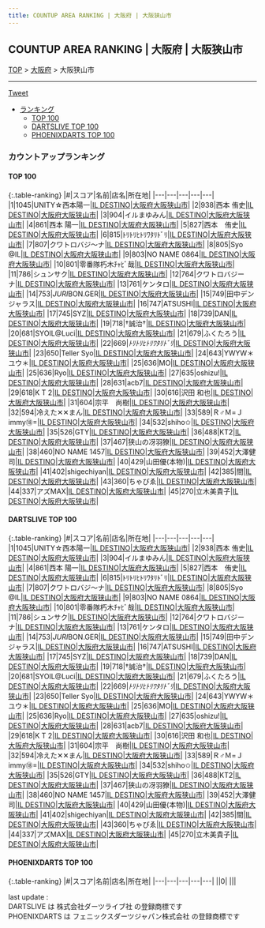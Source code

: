 ```yaml
---
title: COUNTUP AREA RANKING | 大阪府 | 大阪狭山市
---
```

## COUNTUP AREA RANKING | 大阪府 | 大阪狭山市

[TOP](/darts/rank/) > [大阪府](/darts/rank/大阪府/) > 大阪狭山市

___

<a href="https://twitter.com/share?ref_src=twsrc%5Etfw" data-text="COUNTUP AREA RANKING | 大阪府大阪狭山市" class="twitter-share-button" data-hashtags="DARTSLIVE,PHOENIXDARTS,darts,ダーツ" data-show-count="false">Tweet</a>

* [ランキング](#カウントアップランキング)
    * [TOP 100](#top-100)
    * [DARTSLIVE TOP 100](#dartslive-top-100)
    * [PHOENIXDARTS TOP 100](#phoenixdarts-top-100)

### カウントアップランキング

#### TOP 100



{:.table-ranking}
|#|スコア|名前|店名|所在地|
|---|---|---|---|---|
|1|1045|<span class="rank-name-dl">UNITY☆西本陽一</span>|<a href="https://search.dartslive.com/jp/shop/71bbcc684cadb9e00d9b047a20a7ba1e">IL DESTINO</a>|<a href="/darts/rank/大阪府/大阪狭山市">大阪府大阪狭山市</a>|
|2|938|<span class="rank-name-dl">西本 侑史</span>|<a href="https://search.dartslive.com/jp/shop/71bbcc684cadb9e00d9b047a20a7ba1e">IL DESTINO</a>|<a href="/darts/rank/大阪府/大阪狭山市">大阪府大阪狭山市</a>|
|3|904|<span class="rank-name-dl">イルまゆみん</span>|<a href="https://search.dartslive.com/jp/shop/71bbcc684cadb9e00d9b047a20a7ba1e">IL DESTINO</a>|<a href="/darts/rank/大阪府/大阪狭山市">大阪府大阪狭山市</a>|
|4|861|<span class="rank-name-dl">西本 陽一</span>|<a href="https://search.dartslive.com/jp/shop/71bbcc684cadb9e00d9b047a20a7ba1e">IL DESTINO</a>|<a href="/darts/rank/大阪府/大阪狭山市">大阪府大阪狭山市</a>|
|5|827|<span class="rank-name-dl">西本　侑史</span>|<a href="https://search.dartslive.com/jp/shop/71bbcc684cadb9e00d9b047a20a7ba1e">IL DESTINO</a>|<a href="/darts/rank/大阪府/大阪狭山市">大阪府大阪狭山市</a>|
|6|815|<span class="rank-name-dl">ﾄﾘﾄﾘﾋﾄﾘﾜﾀﾘﾄﾞﾘ</span>|<a href="https://search.dartslive.com/jp/shop/71bbcc684cadb9e00d9b047a20a7ba1e">IL DESTINO</a>|<a href="/darts/rank/大阪府/大阪狭山市">大阪府大阪狭山市</a>|
|7|807|<span class="rank-name-dl">クワトロバジ～ナ</span>|<a href="https://search.dartslive.com/jp/shop/71bbcc684cadb9e00d9b047a20a7ba1e">IL DESTINO</a>|<a href="/darts/rank/大阪府/大阪狭山市">大阪府大阪狭山市</a>|
|8|805|<span class="rank-name-dl">Syo @IL</span>|<a href="https://search.dartslive.com/jp/shop/71bbcc684cadb9e00d9b047a20a7ba1e">IL DESTINO</a>|<a href="/darts/rank/大阪府/大阪狭山市">大阪府大阪狭山市</a>|
|9|803|<span class="rank-name-dl">NO NAME 0864</span>|<a href="https://search.dartslive.com/jp/shop/71bbcc684cadb9e00d9b047a20a7ba1e">IL DESTINO</a>|<a href="/darts/rank/大阪府/大阪狭山市">大阪府大阪狭山市</a>|
|10|801|<span class="rank-name-dl">零番隊朽木ﾁｬﾋﾞ哉</span>|<a href="https://search.dartslive.com/jp/shop/71bbcc684cadb9e00d9b047a20a7ba1e">IL DESTINO</a>|<a href="/darts/rank/大阪府/大阪狭山市">大阪府大阪狭山市</a>|
|11|786|<span class="rank-name-dl">シュンサク</span>|<a href="https://search.dartslive.com/jp/shop/71bbcc684cadb9e00d9b047a20a7ba1e">IL DESTINO</a>|<a href="/darts/rank/大阪府/大阪狭山市">大阪府大阪狭山市</a>|
|12|764|<span class="rank-name-dl">クワトロバジーナ</span>|<a href="https://search.dartslive.com/jp/shop/71bbcc684cadb9e00d9b047a20a7ba1e">IL DESTINO</a>|<a href="/darts/rank/大阪府/大阪狭山市">大阪府大阪狭山市</a>|
|13|761|<span class="rank-name-dl">ケンタロ</span>|<a href="https://search.dartslive.com/jp/shop/71bbcc684cadb9e00d9b047a20a7ba1e">IL DESTINO</a>|<a href="/darts/rank/大阪府/大阪狭山市">大阪府大阪狭山市</a>|
|14|753|<span class="rank-name-dl">*JURI*BON.GER</span>|<a href="https://search.dartslive.com/jp/shop/71bbcc684cadb9e00d9b047a20a7ba1e">IL DESTINO</a>|<a href="/darts/rank/大阪府/大阪狭山市">大阪府大阪狭山市</a>|
|15|749|<span class="rank-name-dl">田中デンジャラス</span>|<a href="https://search.dartslive.com/jp/shop/71bbcc684cadb9e00d9b047a20a7ba1e">IL DESTINO</a>|<a href="/darts/rank/大阪府/大阪狭山市">大阪府大阪狭山市</a>|
|16|747|<span class="rank-name-dl">ATSUSHI</span>|<a href="https://search.dartslive.com/jp/shop/71bbcc684cadb9e00d9b047a20a7ba1e">IL DESTINO</a>|<a href="/darts/rank/大阪府/大阪狭山市">大阪府大阪狭山市</a>|
|17|745|<span class="rank-name-dl">SYZ</span>|<a href="https://search.dartslive.com/jp/shop/71bbcc684cadb9e00d9b047a20a7ba1e">IL DESTINO</a>|<a href="/darts/rank/大阪府/大阪狭山市">大阪府大阪狭山市</a>|
|18|739|<span class="rank-name-dl">DAN</span>|<a href="https://search.dartslive.com/jp/shop/71bbcc684cadb9e00d9b047a20a7ba1e">IL DESTINO</a>|<a href="/darts/rank/大阪府/大阪狭山市">大阪府大阪狭山市</a>|
|19|718|<span class="rank-name-dl">†誠治†</span>|<a href="https://search.dartslive.com/jp/shop/71bbcc684cadb9e00d9b047a20a7ba1e">IL DESTINO</a>|<a href="/darts/rank/大阪府/大阪狭山市">大阪府大阪狭山市</a>|
|20|681|<span class="rank-name-dl">SYOIL@Luci</span>|<a href="https://search.dartslive.com/jp/shop/71bbcc684cadb9e00d9b047a20a7ba1e">IL DESTINO</a>|<a href="/darts/rank/大阪府/大阪狭山市">大阪府大阪狭山市</a>|
|21|679|<span class="rank-name-dl">ふくたろう</span>|<a href="https://search.dartslive.com/jp/shop/71bbcc684cadb9e00d9b047a20a7ba1e">IL DESTINO</a>|<a href="/darts/rank/大阪府/大阪狭山市">大阪府大阪狭山市</a>|
|22|669|<span class="rank-name-dl">*ﾄﾘﾄﾘﾋﾄﾘﾜﾀﾘﾄﾞﾘ*</span>|<a href="https://search.dartslive.com/jp/shop/71bbcc684cadb9e00d9b047a20a7ba1e">IL DESTINO</a>|<a href="/darts/rank/大阪府/大阪狭山市">大阪府大阪狭山市</a>|
|23|650|<span class="rank-name-dl">Teller Syo</span>|<a href="https://search.dartslive.com/jp/shop/71bbcc684cadb9e00d9b047a20a7ba1e">IL DESTINO</a>|<a href="/darts/rank/大阪府/大阪狭山市">大阪府大阪狭山市</a>|
|24|643|<span class="rank-name-dl">YWYW＊ユウ＊</span>|<a href="https://search.dartslive.com/jp/shop/71bbcc684cadb9e00d9b047a20a7ba1e">IL DESTINO</a>|<a href="/darts/rank/大阪府/大阪狭山市">大阪府大阪狭山市</a>|
|25|636|<span class="rank-name-dl">MO</span>|<a href="https://search.dartslive.com/jp/shop/71bbcc684cadb9e00d9b047a20a7ba1e">IL DESTINO</a>|<a href="/darts/rank/大阪府/大阪狭山市">大阪府大阪狭山市</a>|
|25|636|<span class="rank-name-dl">Ryo</span>|<a href="https://search.dartslive.com/jp/shop/71bbcc684cadb9e00d9b047a20a7ba1e">IL DESTINO</a>|<a href="/darts/rank/大阪府/大阪狭山市">大阪府大阪狭山市</a>|
|27|635|<span class="rank-name-dl">oshizu!</span>|<a href="https://search.dartslive.com/jp/shop/71bbcc684cadb9e00d9b047a20a7ba1e">IL DESTINO</a>|<a href="/darts/rank/大阪府/大阪狭山市">大阪府大阪狭山市</a>|
|28|631|<span class="rank-name-dl">acb7</span>|<a href="https://search.dartslive.com/jp/shop/71bbcc684cadb9e00d9b047a20a7ba1e">IL DESTINO</a>|<a href="/darts/rank/大阪府/大阪狭山市">大阪府大阪狭山市</a>|
|29|618|<span class="rank-name-dl">K T 2</span>|<a href="https://search.dartslive.com/jp/shop/71bbcc684cadb9e00d9b047a20a7ba1e">IL DESTINO</a>|<a href="/darts/rank/大阪府/大阪狭山市">大阪府大阪狭山市</a>|
|30|616|<span class="rank-name-dl">沢田 和也</span>|<a href="https://search.dartslive.com/jp/shop/71bbcc684cadb9e00d9b047a20a7ba1e">IL DESTINO</a>|<a href="/darts/rank/大阪府/大阪狭山市">大阪府大阪狭山市</a>|
|31|604|<span class="rank-name-dl">宗平　尚樹</span>|<a href="https://search.dartslive.com/jp/shop/71bbcc684cadb9e00d9b047a20a7ba1e">IL DESTINO</a>|<a href="/darts/rank/大阪府/大阪狭山市">大阪府大阪狭山市</a>|
|32|594|<span class="rank-name-dl">冷えた✕✕まん</span>|<a href="https://search.dartslive.com/jp/shop/71bbcc684cadb9e00d9b047a20a7ba1e">IL DESTINO</a>|<a href="/darts/rank/大阪府/大阪狭山市">大阪府大阪狭山市</a>|
|33|589|<span class="rank-name-dl">Ｒ♂Ｍ=Ｊimmy⑱=</span>|<a href="https://search.dartslive.com/jp/shop/71bbcc684cadb9e00d9b047a20a7ba1e">IL DESTINO</a>|<a href="/darts/rank/大阪府/大阪狭山市">大阪府大阪狭山市</a>|
|34|532|<span class="rank-name-dl">shiho✩</span>|<a href="https://search.dartslive.com/jp/shop/71bbcc684cadb9e00d9b047a20a7ba1e">IL DESTINO</a>|<a href="/darts/rank/大阪府/大阪狭山市">大阪府大阪狭山市</a>|
|35|526|<span class="rank-name-dl">GTY</span>|<a href="https://search.dartslive.com/jp/shop/71bbcc684cadb9e00d9b047a20a7ba1e">IL DESTINO</a>|<a href="/darts/rank/大阪府/大阪狭山市">大阪府大阪狭山市</a>|
|36|488|<span class="rank-name-dl">KT2</span>|<a href="https://search.dartslive.com/jp/shop/71bbcc684cadb9e00d9b047a20a7ba1e">IL DESTINO</a>|<a href="/darts/rank/大阪府/大阪狭山市">大阪府大阪狭山市</a>|
|37|467|<span class="rank-name-dl">狭山の冴羽獠</span>|<a href="https://search.dartslive.com/jp/shop/71bbcc684cadb9e00d9b047a20a7ba1e">IL DESTINO</a>|<a href="/darts/rank/大阪府/大阪狭山市">大阪府大阪狭山市</a>|
|38|460|<span class="rank-name-dl">NO NAME 1457</span>|<a href="https://search.dartslive.com/jp/shop/71bbcc684cadb9e00d9b047a20a7ba1e">IL DESTINO</a>|<a href="/darts/rank/大阪府/大阪狭山市">大阪府大阪狭山市</a>|
|39|452|<span class="rank-name-dl">大澤健司</span>|<a href="https://search.dartslive.com/jp/shop/71bbcc684cadb9e00d9b047a20a7ba1e">IL DESTINO</a>|<a href="/darts/rank/大阪府/大阪狭山市">大阪府大阪狭山市</a>|
|40|429|<span class="rank-name-dl">山田優(本物)</span>|<a href="https://search.dartslive.com/jp/shop/71bbcc684cadb9e00d9b047a20a7ba1e">IL DESTINO</a>|<a href="/darts/rank/大阪府/大阪狭山市">大阪府大阪狭山市</a>|
|41|402|<span class="rank-name-dl">shigechiyan</span>|<a href="https://search.dartslive.com/jp/shop/71bbcc684cadb9e00d9b047a20a7ba1e">IL DESTINO</a>|<a href="/darts/rank/大阪府/大阪狭山市">大阪府大阪狭山市</a>|
|42|385|<span class="rank-name-dl">間</span>|<a href="https://search.dartslive.com/jp/shop/71bbcc684cadb9e00d9b047a20a7ba1e">IL DESTINO</a>|<a href="/darts/rank/大阪府/大阪狭山市">大阪府大阪狭山市</a>|
|43|360|<span class="rank-name-dl">ちゃびゑ</span>|<a href="https://search.dartslive.com/jp/shop/71bbcc684cadb9e00d9b047a20a7ba1e">IL DESTINO</a>|<a href="/darts/rank/大阪府/大阪狭山市">大阪府大阪狭山市</a>|
|44|337|<span class="rank-name-dl">アズMAX</span>|<a href="https://search.dartslive.com/jp/shop/71bbcc684cadb9e00d9b047a20a7ba1e">IL DESTINO</a>|<a href="/darts/rank/大阪府/大阪狭山市">大阪府大阪狭山市</a>|
|45|270|<span class="rank-name-dl">立木美貴子</span>|<a href="https://search.dartslive.com/jp/shop/71bbcc684cadb9e00d9b047a20a7ba1e">IL DESTINO</a>|<a href="/darts/rank/大阪府/大阪狭山市">大阪府大阪狭山市</a>|


#### DARTSLIVE TOP 100



{:.table-ranking}
|#|スコア|名前|店名|所在地|
|---|---|---|---|---|
|1|1045|<span class="rank-name-dl">UNITY☆西本陽一</span>|<a href="https://search.dartslive.com/jp/shop/71bbcc684cadb9e00d9b047a20a7ba1e">IL DESTINO</a>|<a href="/darts/rank/大阪府/大阪狭山市">大阪府大阪狭山市</a>|
|2|938|<span class="rank-name-dl">西本 侑史</span>|<a href="https://search.dartslive.com/jp/shop/71bbcc684cadb9e00d9b047a20a7ba1e">IL DESTINO</a>|<a href="/darts/rank/大阪府/大阪狭山市">大阪府大阪狭山市</a>|
|3|904|<span class="rank-name-dl">イルまゆみん</span>|<a href="https://search.dartslive.com/jp/shop/71bbcc684cadb9e00d9b047a20a7ba1e">IL DESTINO</a>|<a href="/darts/rank/大阪府/大阪狭山市">大阪府大阪狭山市</a>|
|4|861|<span class="rank-name-dl">西本 陽一</span>|<a href="https://search.dartslive.com/jp/shop/71bbcc684cadb9e00d9b047a20a7ba1e">IL DESTINO</a>|<a href="/darts/rank/大阪府/大阪狭山市">大阪府大阪狭山市</a>|
|5|827|<span class="rank-name-dl">西本　侑史</span>|<a href="https://search.dartslive.com/jp/shop/71bbcc684cadb9e00d9b047a20a7ba1e">IL DESTINO</a>|<a href="/darts/rank/大阪府/大阪狭山市">大阪府大阪狭山市</a>|
|6|815|<span class="rank-name-dl">ﾄﾘﾄﾘﾋﾄﾘﾜﾀﾘﾄﾞﾘ</span>|<a href="https://search.dartslive.com/jp/shop/71bbcc684cadb9e00d9b047a20a7ba1e">IL DESTINO</a>|<a href="/darts/rank/大阪府/大阪狭山市">大阪府大阪狭山市</a>|
|7|807|<span class="rank-name-dl">クワトロバジ～ナ</span>|<a href="https://search.dartslive.com/jp/shop/71bbcc684cadb9e00d9b047a20a7ba1e">IL DESTINO</a>|<a href="/darts/rank/大阪府/大阪狭山市">大阪府大阪狭山市</a>|
|8|805|<span class="rank-name-dl">Syo @IL</span>|<a href="https://search.dartslive.com/jp/shop/71bbcc684cadb9e00d9b047a20a7ba1e">IL DESTINO</a>|<a href="/darts/rank/大阪府/大阪狭山市">大阪府大阪狭山市</a>|
|9|803|<span class="rank-name-dl">NO NAME 0864</span>|<a href="https://search.dartslive.com/jp/shop/71bbcc684cadb9e00d9b047a20a7ba1e">IL DESTINO</a>|<a href="/darts/rank/大阪府/大阪狭山市">大阪府大阪狭山市</a>|
|10|801|<span class="rank-name-dl">零番隊朽木ﾁｬﾋﾞ哉</span>|<a href="https://search.dartslive.com/jp/shop/71bbcc684cadb9e00d9b047a20a7ba1e">IL DESTINO</a>|<a href="/darts/rank/大阪府/大阪狭山市">大阪府大阪狭山市</a>|
|11|786|<span class="rank-name-dl">シュンサク</span>|<a href="https://search.dartslive.com/jp/shop/71bbcc684cadb9e00d9b047a20a7ba1e">IL DESTINO</a>|<a href="/darts/rank/大阪府/大阪狭山市">大阪府大阪狭山市</a>|
|12|764|<span class="rank-name-dl">クワトロバジーナ</span>|<a href="https://search.dartslive.com/jp/shop/71bbcc684cadb9e00d9b047a20a7ba1e">IL DESTINO</a>|<a href="/darts/rank/大阪府/大阪狭山市">大阪府大阪狭山市</a>|
|13|761|<span class="rank-name-dl">ケンタロ</span>|<a href="https://search.dartslive.com/jp/shop/71bbcc684cadb9e00d9b047a20a7ba1e">IL DESTINO</a>|<a href="/darts/rank/大阪府/大阪狭山市">大阪府大阪狭山市</a>|
|14|753|<span class="rank-name-dl">*JURI*BON.GER</span>|<a href="https://search.dartslive.com/jp/shop/71bbcc684cadb9e00d9b047a20a7ba1e">IL DESTINO</a>|<a href="/darts/rank/大阪府/大阪狭山市">大阪府大阪狭山市</a>|
|15|749|<span class="rank-name-dl">田中デンジャラス</span>|<a href="https://search.dartslive.com/jp/shop/71bbcc684cadb9e00d9b047a20a7ba1e">IL DESTINO</a>|<a href="/darts/rank/大阪府/大阪狭山市">大阪府大阪狭山市</a>|
|16|747|<span class="rank-name-dl">ATSUSHI</span>|<a href="https://search.dartslive.com/jp/shop/71bbcc684cadb9e00d9b047a20a7ba1e">IL DESTINO</a>|<a href="/darts/rank/大阪府/大阪狭山市">大阪府大阪狭山市</a>|
|17|745|<span class="rank-name-dl">SYZ</span>|<a href="https://search.dartslive.com/jp/shop/71bbcc684cadb9e00d9b047a20a7ba1e">IL DESTINO</a>|<a href="/darts/rank/大阪府/大阪狭山市">大阪府大阪狭山市</a>|
|18|739|<span class="rank-name-dl">DAN</span>|<a href="https://search.dartslive.com/jp/shop/71bbcc684cadb9e00d9b047a20a7ba1e">IL DESTINO</a>|<a href="/darts/rank/大阪府/大阪狭山市">大阪府大阪狭山市</a>|
|19|718|<span class="rank-name-dl">†誠治†</span>|<a href="https://search.dartslive.com/jp/shop/71bbcc684cadb9e00d9b047a20a7ba1e">IL DESTINO</a>|<a href="/darts/rank/大阪府/大阪狭山市">大阪府大阪狭山市</a>|
|20|681|<span class="rank-name-dl">SYOIL@Luci</span>|<a href="https://search.dartslive.com/jp/shop/71bbcc684cadb9e00d9b047a20a7ba1e">IL DESTINO</a>|<a href="/darts/rank/大阪府/大阪狭山市">大阪府大阪狭山市</a>|
|21|679|<span class="rank-name-dl">ふくたろう</span>|<a href="https://search.dartslive.com/jp/shop/71bbcc684cadb9e00d9b047a20a7ba1e">IL DESTINO</a>|<a href="/darts/rank/大阪府/大阪狭山市">大阪府大阪狭山市</a>|
|22|669|<span class="rank-name-dl">*ﾄﾘﾄﾘﾋﾄﾘﾜﾀﾘﾄﾞﾘ*</span>|<a href="https://search.dartslive.com/jp/shop/71bbcc684cadb9e00d9b047a20a7ba1e">IL DESTINO</a>|<a href="/darts/rank/大阪府/大阪狭山市">大阪府大阪狭山市</a>|
|23|650|<span class="rank-name-dl">Teller Syo</span>|<a href="https://search.dartslive.com/jp/shop/71bbcc684cadb9e00d9b047a20a7ba1e">IL DESTINO</a>|<a href="/darts/rank/大阪府/大阪狭山市">大阪府大阪狭山市</a>|
|24|643|<span class="rank-name-dl">YWYW＊ユウ＊</span>|<a href="https://search.dartslive.com/jp/shop/71bbcc684cadb9e00d9b047a20a7ba1e">IL DESTINO</a>|<a href="/darts/rank/大阪府/大阪狭山市">大阪府大阪狭山市</a>|
|25|636|<span class="rank-name-dl">MO</span>|<a href="https://search.dartslive.com/jp/shop/71bbcc684cadb9e00d9b047a20a7ba1e">IL DESTINO</a>|<a href="/darts/rank/大阪府/大阪狭山市">大阪府大阪狭山市</a>|
|25|636|<span class="rank-name-dl">Ryo</span>|<a href="https://search.dartslive.com/jp/shop/71bbcc684cadb9e00d9b047a20a7ba1e">IL DESTINO</a>|<a href="/darts/rank/大阪府/大阪狭山市">大阪府大阪狭山市</a>|
|27|635|<span class="rank-name-dl">oshizu!</span>|<a href="https://search.dartslive.com/jp/shop/71bbcc684cadb9e00d9b047a20a7ba1e">IL DESTINO</a>|<a href="/darts/rank/大阪府/大阪狭山市">大阪府大阪狭山市</a>|
|28|631|<span class="rank-name-dl">acb7</span>|<a href="https://search.dartslive.com/jp/shop/71bbcc684cadb9e00d9b047a20a7ba1e">IL DESTINO</a>|<a href="/darts/rank/大阪府/大阪狭山市">大阪府大阪狭山市</a>|
|29|618|<span class="rank-name-dl">K T 2</span>|<a href="https://search.dartslive.com/jp/shop/71bbcc684cadb9e00d9b047a20a7ba1e">IL DESTINO</a>|<a href="/darts/rank/大阪府/大阪狭山市">大阪府大阪狭山市</a>|
|30|616|<span class="rank-name-dl">沢田 和也</span>|<a href="https://search.dartslive.com/jp/shop/71bbcc684cadb9e00d9b047a20a7ba1e">IL DESTINO</a>|<a href="/darts/rank/大阪府/大阪狭山市">大阪府大阪狭山市</a>|
|31|604|<span class="rank-name-dl">宗平　尚樹</span>|<a href="https://search.dartslive.com/jp/shop/71bbcc684cadb9e00d9b047a20a7ba1e">IL DESTINO</a>|<a href="/darts/rank/大阪府/大阪狭山市">大阪府大阪狭山市</a>|
|32|594|<span class="rank-name-dl">冷えた✕✕まん</span>|<a href="https://search.dartslive.com/jp/shop/71bbcc684cadb9e00d9b047a20a7ba1e">IL DESTINO</a>|<a href="/darts/rank/大阪府/大阪狭山市">大阪府大阪狭山市</a>|
|33|589|<span class="rank-name-dl">Ｒ♂Ｍ=Ｊimmy⑱=</span>|<a href="https://search.dartslive.com/jp/shop/71bbcc684cadb9e00d9b047a20a7ba1e">IL DESTINO</a>|<a href="/darts/rank/大阪府/大阪狭山市">大阪府大阪狭山市</a>|
|34|532|<span class="rank-name-dl">shiho✩</span>|<a href="https://search.dartslive.com/jp/shop/71bbcc684cadb9e00d9b047a20a7ba1e">IL DESTINO</a>|<a href="/darts/rank/大阪府/大阪狭山市">大阪府大阪狭山市</a>|
|35|526|<span class="rank-name-dl">GTY</span>|<a href="https://search.dartslive.com/jp/shop/71bbcc684cadb9e00d9b047a20a7ba1e">IL DESTINO</a>|<a href="/darts/rank/大阪府/大阪狭山市">大阪府大阪狭山市</a>|
|36|488|<span class="rank-name-dl">KT2</span>|<a href="https://search.dartslive.com/jp/shop/71bbcc684cadb9e00d9b047a20a7ba1e">IL DESTINO</a>|<a href="/darts/rank/大阪府/大阪狭山市">大阪府大阪狭山市</a>|
|37|467|<span class="rank-name-dl">狭山の冴羽獠</span>|<a href="https://search.dartslive.com/jp/shop/71bbcc684cadb9e00d9b047a20a7ba1e">IL DESTINO</a>|<a href="/darts/rank/大阪府/大阪狭山市">大阪府大阪狭山市</a>|
|38|460|<span class="rank-name-dl">NO NAME 1457</span>|<a href="https://search.dartslive.com/jp/shop/71bbcc684cadb9e00d9b047a20a7ba1e">IL DESTINO</a>|<a href="/darts/rank/大阪府/大阪狭山市">大阪府大阪狭山市</a>|
|39|452|<span class="rank-name-dl">大澤健司</span>|<a href="https://search.dartslive.com/jp/shop/71bbcc684cadb9e00d9b047a20a7ba1e">IL DESTINO</a>|<a href="/darts/rank/大阪府/大阪狭山市">大阪府大阪狭山市</a>|
|40|429|<span class="rank-name-dl">山田優(本物)</span>|<a href="https://search.dartslive.com/jp/shop/71bbcc684cadb9e00d9b047a20a7ba1e">IL DESTINO</a>|<a href="/darts/rank/大阪府/大阪狭山市">大阪府大阪狭山市</a>|
|41|402|<span class="rank-name-dl">shigechiyan</span>|<a href="https://search.dartslive.com/jp/shop/71bbcc684cadb9e00d9b047a20a7ba1e">IL DESTINO</a>|<a href="/darts/rank/大阪府/大阪狭山市">大阪府大阪狭山市</a>|
|42|385|<span class="rank-name-dl">間</span>|<a href="https://search.dartslive.com/jp/shop/71bbcc684cadb9e00d9b047a20a7ba1e">IL DESTINO</a>|<a href="/darts/rank/大阪府/大阪狭山市">大阪府大阪狭山市</a>|
|43|360|<span class="rank-name-dl">ちゃびゑ</span>|<a href="https://search.dartslive.com/jp/shop/71bbcc684cadb9e00d9b047a20a7ba1e">IL DESTINO</a>|<a href="/darts/rank/大阪府/大阪狭山市">大阪府大阪狭山市</a>|
|44|337|<span class="rank-name-dl">アズMAX</span>|<a href="https://search.dartslive.com/jp/shop/71bbcc684cadb9e00d9b047a20a7ba1e">IL DESTINO</a>|<a href="/darts/rank/大阪府/大阪狭山市">大阪府大阪狭山市</a>|
|45|270|<span class="rank-name-dl">立木美貴子</span>|<a href="https://search.dartslive.com/jp/shop/71bbcc684cadb9e00d9b047a20a7ba1e">IL DESTINO</a>|<a href="/darts/rank/大阪府/大阪狭山市">大阪府大阪狭山市</a>|


#### PHOENIXDARTS TOP 100



{:.table-ranking}
|#|スコア|名前|店名|所在地|
|---|---|---|---|---|
||0|<span class="rank-name-dl"> </span>|<a href=""></a>|<a href="/darts/rank//"></a>|


<div class="footer border-top border-gray-light mt-5 pt-3 text-right text-gray">
    last update : <span style="font-weight: italic" id="foot_last_modified"></span><br />
    DARTSLIVE は 株式会社ダーツライブ社 の登録商標です<br />
    PHOENIXDARTS は フェニックスダーツジャパン株式会社 の登録商標です<br />
</div>

<script src="https://cdnjs.cloudflare.com/ajax/libs/jquery.tablesorter/2.31.3/js/jquery.tablesorter.min.js" integrity="sha512-qzgd5cYSZcosqpzpn7zF2ZId8f/8CHmFKZ8j7mU4OUXTNRd5g+ZHBPsgKEwoqxCtdQvExE5LprwwPAgoicguNg==" crossorigin="anonymous" referrerpolicy="no-referrer"></script>
<link rel="stylesheet" href="https://cdnjs.cloudflare.com/ajax/libs/jquery.tablesorter/2.31.3/css/theme.default.min.css" integrity="sha512-wghhOJkjQX0Lh3NSWvNKeZ0ZpNn+SPVXX1Qyc9OCaogADktxrBiBdKGDoqVUOyhStvMBmJQ8ZdMHiR3wuEq8+w==" crossorigin="anonymous" referrerpolicy="no-referrer" />
<script>
$(function() {
    $(".table-ranking").tablesorter({sortList:[[0, 0]]});
    $("#foot_last_modified").text(formatDate(new Date(document.lastModified), 'yyyy-MM-dd HH:mm:ss'));
});
</script>

<script async src="https://platform.twitter.com/widgets.js" charset="utf-8"></script>